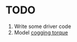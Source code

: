 # TODO
1. Write some driver code
2. Model [cogging torque](https://www.researchgate.net/profile/M_Doss/publication/279461658_Modeling_and_Simulation_of_BLDC_motor_for_minimizing_the_cogging_torque_harmonics_and_torque_ripples/links/56c456df08aeeeffa9e5a953/Modeling-and-Simulation-of-BLDC-motor-for-minimizing-the-cogging-torque-harmonics-and-torque-ripples.pdf)
